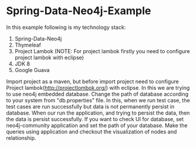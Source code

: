 Spring-Data-Neo4j-Example
=========================
In this example following is my technology stack: 
1. Spring-Data-Neo4j 
2. Thymeleaf
3. Project Lambok (NOTE: For project lambok firstly you need to configure project lambok with eclipse)
4. JDK 8
5. Google Guava

Import project as a maven, but before import project need to configure Project lambok(http://projectlombok.org/) with eclipse. In this we are 
trying to use neo4j embedded database. Change the path of database according to your system from "db.properties" file. In this, when we run test case, the test cases are run successfully but data is not permanently persist in database. When our run the application, and trying to persist the data, then the data is persist successfully. If you want to check UI for database, set neo4j-community application and set the path of your database. Make the queries using application and checkout the visualization of nodes and relationship. 